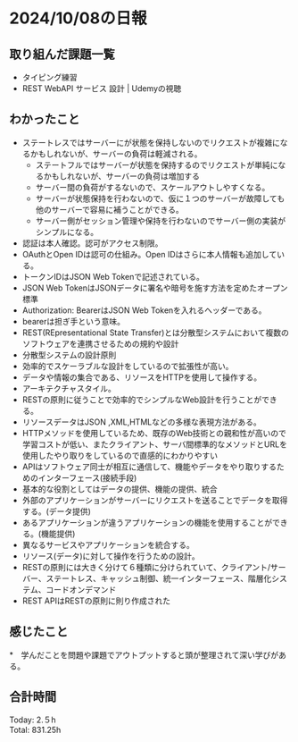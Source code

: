 # 2024/10/08の日報
## 取り組んだ課題一覧
* タイピング練習
* REST WebAPI サービス 設計 | Udemyの視聴
## わかったこと
* ステートレスではサーバーにが状態を保持しないのでリクエストが複雑になるかもしれないが、サーバーの負荷は軽減される。
  *  ステートフルではサーバーが状態を保持するのでリクエストが単純になるかもしれないが、サーバーの負荷は増加する
  *  サーバー間の負荷がするないので、スケールアウトしやすくなる。
  *  サーバーが状態保持を行わないので、仮に１つのサーバーが故障しても他のサーバーで容易に補うことができる。
  *  サーバー側がセッション管理や保持を行わないのでサーバー側の実装がシンプルになる。
* 認証は本人確認。認可がアクセス制限。
*  OAuthとOpen IDは認可の仕組み。Open IDはさらに本人情報も追加している。
*  トークンIDはJSON Web Tokenで記述されている。
  *  JSON Web TokenはJSONデータに署名や暗号を施す方法を定めたオープン標準
  *  Authorization: BearerはJSON Web Tokenを入れるヘッダーである。
*  bearerは担ぎ手という意味。
*  REST(REpresentational State Transfer)とは分散型システムにおいて複数のソフトウェアを連携させるための規約や設計
 *  分散型システムの設計原則
 *  効率的でスケーラブルな設計をしているので拡張性が高い。
 *  データや情報の集合である、リソースをHTTPを使用して操作する。
 *  アーキテクチャスタイル。
 *  RESTの原則に従うことで効率的でシンプルなWeb設計を行うことができる。
 *  リソースデータはJSON ,XML,HTMLなどの多様な表現方法がある。
 *  HTTPメソッドを使用しているため、既存のWeb技術との親和性が高いので学習コストが低い、またクライアント、サーバ間標準的なメソッドとURLを使用したやり取りをしているので直感的にわかりやすい
*  APIはソフトウェア同士が相互に通信して、機能やデータをやり取りするためのインターフェース(接続手段)
 * 基本的な役割としてはデータの提供、機能の提供、統合
 * 外部のアプリケーションがサーバーにリクエストを送ることでデータを取得する。(データ提供)
 * あるアプリケーションが違うアプリケーションの機能を使用することができる。(機能提供)
 * 異なるサービスやアプリケーションを統合する。
 * リソース(データ)に対して操作を行うための設計。
*  RESTの原則には大きく分けて６種類に分けられていて、クライアント/サーバー、ステートレス、キャッシュ制御、統一インターフェース、階層化システム、コードオンデマンド
* REST APIはRESTの原則に則り作成された             
## 感じたこと
*　学んだことを問題や課題でアウトプットすると頭が整理されて深い学びがある。
## 合計時間  
Today: 2.５h<br>
Total: 831.25h
